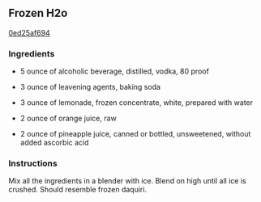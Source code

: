 ## Frozen H2o

[0ed25af694](http://www.food.com/recipe/frozen-h2o-320472)

### Ingredients

 - 5 ounce of alcoholic beverage, distilled, vodka, 80 proof

 - 3 ounce of leavening agents, baking soda

 - 3 ounce of lemonade, frozen concentrate, white, prepared with water

 - 2 ounce of orange juice, raw

 - 2 ounce of pineapple juice, canned or bottled, unsweetened, without added ascorbic acid

### Instructions

Mix all the ingredients in a blender with ice. Blend on high until all ice is crushed. Should resemble frozen daquiri.